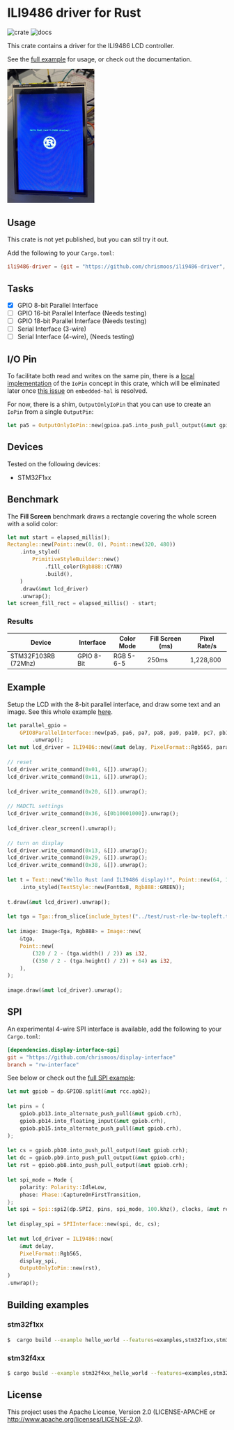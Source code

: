 # ILI9486 driver for Rust

![crate](https://img.shields.io/crates/v/ili9486) ![docs](https://docs.rs/ili9486-driver/badge.svg)

This crate contains a driver for the ILI9486 LCD controller.

See the [full example](examples/full.rs) for usage, or check out the documentation.

<img src="./examples/hello_world.jpg" width="200" />


## Usage

This crate is not yet published, but you can stil try it out.

Add the following to your `Cargo.toml`:

```toml
ili9486-driver = {git = "https://github.com/chrismoos/ili9486-driver", branch = "master"}
```

## Tasks

- [x] GPIO 8-bit Parallel Interface
- [ ] GPIO 16-bit Parallel Interface (Needs testing)
- [ ] GPIO 18-bit Parallel Interface (Needs testing)
- [ ] Serial Interface (3-wire)
- [ ] Serial Interface (4-wire), (Needs testing)

## I/O Pin

To facilitate both read and writes on the same pin, there is a [local implementation](./src/io/mod.rs) of the `IoPin` concept in this crate, which will be eliminated later once [this issue](https://github.com/rust-embedded/embedded-hal/issues/29) on `embedded-hal` is resolved.

For now, there is a shim, `OutputOnlyIoPin` that you can use to create an `IoPin` from a single `OutputPin`:

```rust
let pa5 = OutputOnlyIoPin::new(gpioa.pa5.into_push_pull_output(&mut gpioa.crl));
```

## Devices

Tested on the following devices:

* STM32F1xx

## Benchmark

The **Fill Screen** benchmark draws a rectangle covering the whole screen with a solid color:

```rust
let mut start = elapsed_millis();
Rectangle::new(Point::new(0, 0), Point::new(320, 480))
    .into_styled(
        PrimitiveStyleBuilder::new()
            .fill_color(Rgb888::CYAN)
            .build(),
    )
    .draw(&mut lcd_driver)
    .unwrap();
let screen_fill_rect = elapsed_millis() - start;
```

### Results

|Device|Interface|Color Mode|Fill Screen (ms)|Pixel Rate/s|
|------|---------|--------|---------|------|
|STM32F103RB (72Mhz)|GPIO 8-Bit|RGB 5-6-5|250ms|1,228,800|

## Example

Setup the LCD with the 8-bit parallel interface, and draw some text and an image. See this whole example [here](./examples/output_only.rs).

```rust
let parallel_gpio =
    GPIO8ParallelInterface::new(pa5, pa6, pa7, pa8, pa9, pa10, pc7, pb10, pb6, pb8, pb7, pb9)
        .unwrap();
let mut lcd_driver = ILI9486::new(&mut delay, PixelFormat::Rgb565, parallel_gpio, pb5).unwrap();

// reset
lcd_driver.write_command(0x01, &[]).unwrap();
lcd_driver.write_command(0x11, &[]).unwrap();

lcd_driver.write_command(0x20, &[]).unwrap();

// MADCTL settings
lcd_driver.write_command(0x36, &[0b10001000]).unwrap();

lcd_driver.clear_screen().unwrap();

// turn on display
lcd_driver.write_command(0x13, &[]).unwrap();
lcd_driver.write_command(0x29, &[]).unwrap();
lcd_driver.write_command(0x38, &[]).unwrap();

let t = Text::new("Hello Rust (and ILI9486 display)!", Point::new(64, 175))
    .into_styled(TextStyle::new(Font6x8, Rgb888::GREEN));

t.draw(&mut lcd_driver).unwrap();

let tga = Tga::from_slice(include_bytes!("../test/rust-rle-bw-topleft.tga")).unwrap();

let image: Image<Tga, Rgb888> = Image::new(
    &tga,
    Point::new(
        (320 / 2 - (tga.width() / 2)) as i32,
        ((350 / 2 - (tga.height() / 2)) + 64) as i32,
    ),
);

image.draw(&mut lcd_driver).unwrap();
```

## SPI

An experimental 4-wire SPI interface is available, add the following to your `Cargo.toml`:

```toml
[dependencies.display-interface-spi]
git = "https://github.com/chrismoos/display-interface"
branch = "rw-interface"
```

See below or check out the [full SPI example](./examples/spi.rs):

```rust
let mut gpiob = dp.GPIOB.split(&mut rcc.apb2);

let pins = (
    gpiob.pb13.into_alternate_push_pull(&mut gpiob.crh),
    gpiob.pb14.into_floating_input(&mut gpiob.crh),
    gpiob.pb15.into_alternate_push_pull(&mut gpiob.crh),
);

let cs = gpiob.pb10.into_push_pull_output(&mut gpiob.crh);
let dc = gpiob.pb9.into_push_pull_output(&mut gpiob.crh);
let rst = gpiob.pb8.into_push_pull_output(&mut gpiob.crh);

let spi_mode = Mode {
    polarity: Polarity::IdleLow,
    phase: Phase::CaptureOnFirstTransition,
};
let spi = Spi::spi2(dp.SPI2, pins, spi_mode, 100.khz(), clocks, &mut rcc.apb1);

let display_spi = SPIInterface::new(spi, dc, cs);

let mut lcd_driver = ILI9486::new(
    &mut delay,
    PixelFormat::Rgb565,
    display_spi,
    OutputOnlyIoPin::new(rst),
)
.unwrap();
```

## Building examples

### stm32f1xx

```bash
$  cargo build --example hello_world --features=examples,stm32f1xx,stm32f1xx-hal
```

### stm32f4xx

```bash
$ cargo build --example stm32f4xx_hello_world --features=examples,stm32f4xx,stm32f4xx-hal,stm32f407 --target=thumbv7em-none-eabihf
```

## License

This project uses the Apache License, Version 2.0 (LICENSE-APACHE or http://www.apache.org/licenses/LICENSE-2.0).